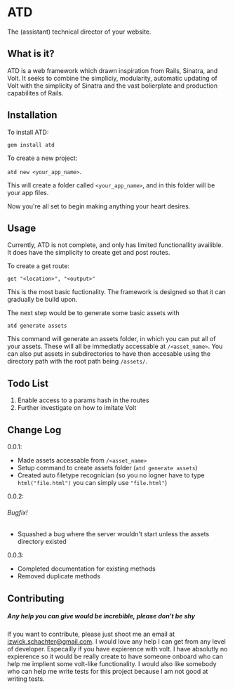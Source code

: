 # ATD
The (assistant) technical director of your website.


## What is it?

ATD is a web framework which drawn inspiration from Rails, Sinatra, and Volt. It seeks to combine the simpliciy, modularity, automatic updating of Volt with the simplicity of Sinatra and the vast bolierplate and production capabilites of Rails.

## Installation

To install ATD:

`gem install atd`

To create a new project:

`atd new <your_app_name>`.

This will create a folder called `<your_app_name>`, and in this folder will be your app files.

Now you're all set to begin making anything your heart desires.

## Usage

Currently, ATD is not complete, and only has limited functionallity availible. It does have the simplicity to create get and post routes.

To create a get route:

`get "<location>", "<output>"`

This is the most basic fuctionality. The framework is designed so that it can gradually be build upon.

The next step would be to generate some basic assets with

`atd generate assets`

This command will generate an assets folder, in which you can put all of your assets. These will all be immediatly accessable at `/<asset_name>`. You can also put assets in subdirectories to have then accesable using the directory path with the root path being `/assets/`.

## Todo List

1. Enable access to a params hash in the routes
2. Further investigate on how to imitate Volt

## Change Log

0.0.1:
 - Made assets accessable from `/<asset_name>`
 - Setup command to create assets folder (`atd generate assets`)
 - Created auto filetype recognician (so you no logner have to type `html("file.html")` you can simply use `"file.html"`)

0.0.2:
###### Bugfix!
 - Squashed a bug where the server wouldn't start unless the assets directory existed

0.0.3:
 - Completed documentation for existing methods
 - Removed duplicate methods

## Contributing
##### Any help you can give would be increbible, please don't be shy

If you want to contribute, please just shoot me an email at izwick.schachter@gmail.com. I would love any help I can get from any level of developer. Especailly if you have expierence with volt. I have absolutly no expierence so it would be really create to have someone onboard who can help me implient some volt-like functionality. I would also like somebody who can help me write tests for this project because I am not good at writing tests.
